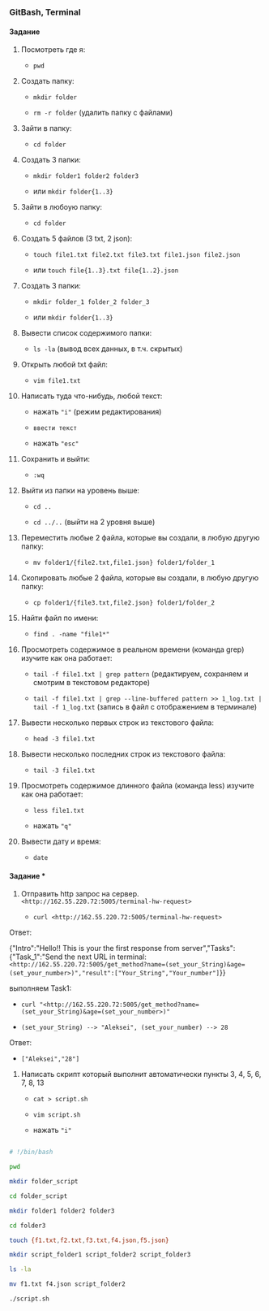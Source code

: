 ### GitBash, Terminal

#### Задание

1. Посмотреть где я:

   + `pwd`

2. Создать папку:

   + `mkdir folder`

   + `rm -r folder` (удалить папку с файлами)

3. Зайти в папку:

   + `cd folder`
  
4. Создать 3 папки:

   + `mkdir folder1 folder2 folder3`

   + или `mkdir folder{1..3}`
  
5. Зайти в любоую папку:

   + `cd folder`
  
6. Создать 5 файлов (3 txt, 2 json):

   + `touch file1.txt file2.txt file3.txt file1.json file2.json`
  
   + или `touch file{1..3}.txt file{1..2}.json`
  
7. Создать 3 папки:

   + `mkdir folder_1 folder_2 folder_3`

   + или `mkdir folder{1..3}`
  
8. Вывести список содержимого папки:

   + `ls -la` (вывод всех данных, в т.ч. скрытых)
  
9. Открыть любой txt файл:

   + `vim file1.txt`

10. Написать туда что-нибудь, любой текст:

    + нажать `"i"` (режим редактирования)

    + `ввести текст`

    + нажать `"esc"`
  
11. Сохранить и выйти:

    + `:wq`
  
12. Выйти из папки на уровень выше:

     + `cd ..`

     + `cd ../..` (выйти на 2 уровня выше)
  
13. Переместить любые 2 файла, которые вы создали, в любую другую папку:

    + `mv folder1/{file2.txt,file1.json} folder1/folder_1`
  
14. Скопировать любые 2 файла, которые вы создали, в любую другую папку:

    + `cp folder1/{file3.txt,file2.json} folder1/folder_2`
  
15. Найти файл по имени:

    + `find . -name "file1*"`
  
16. Просмотреть содержимое в реальном времени (команда grep) изучите как она работает:

    + `tail -f file1.txt | grep pattern` (редактируем, сохраняем и смотрим в текстовом редакторе)

    + `tail -f file1.txt | grep --line-buffered pattern >> 1_log.txt | tail -f 1_log.txt` (запись в файл с отображением в терминале)
  
17. Вывести несколько первых строк из текстового файла:

    + `head -3 file1.txt`
  
18. Вывести несколько последних строк из текстового файла:

    + `tail -3 file1.txt`
  
19. Просмотреть содержимое длинного файла (команда less) изучите как она работает:

    + `less file1.txt`

    + нажать `"q"`
  
20. Вывести дату и время:

    + `date`

#### Задание *

1. Отправить http запрос на сервер. `<http://162.55.220.72:5005/terminal-hw-request>`

    + `curl <http://162.55.220.72:5005/terminal-hw-request>`
  
Ответ:

{"Intro":"Hello!! This is your the first response from server","Tasks":{"Task_1":"Send the next URL in terminal: `<http://162.55.220.72:5005/get_method?name=(set_your_String)&age=(set_your_number>)","result":["Your_String","Your_number"]`}}

выполняем Task1:

+ `curl "<http://162.55.220.72:5005/get_method?name=(set_your_String)&age=(set_your_number>)"`

+ `(set_your_String) --> "Aleksei", (set_your_number) --> 28`
  
Ответ:

+ `["Aleksei","28"]`

1. Написать скрипт который выполнит автоматически пункты 3, 4, 5, 6, 7, 8, 13

   + `cat > script.sh`

   + `vim script.sh`
  
   + нажать `"i"`

````bash

# !/bin/bash

pwd

mkdir folder_script

cd folder_script

mkdir folder1 folder2 folder3

cd folder3

touch {f1.txt,f2.txt,f3.txt,f4.json,f5.json}

mkdir script_folder1 script_folder2 script_folder3

ls -la

mv f1.txt f4.json script_folder2

./script.sh

````
